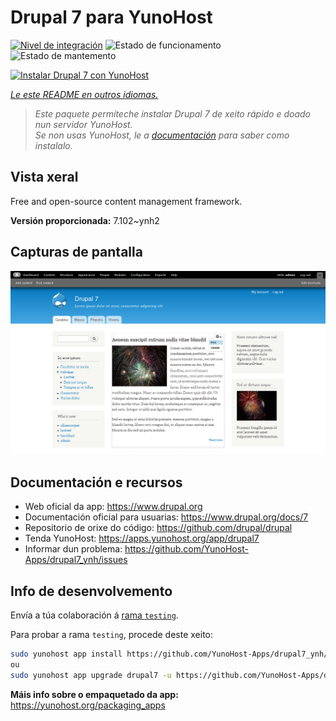 <!--
NOTA: Este README foi creado automáticamente por <https://github.com/YunoHost/apps/tree/master/tools/readme_generator>
NON debe editarse manualmente.
-->

# Drupal 7 para YunoHost

[![Nivel de integración](https://apps.yunohost.org/badge/integration/drupal7)](https://ci-apps.yunohost.org/ci/apps/drupal7/)
![Estado de funcionamento](https://apps.yunohost.org/badge/state/drupal7)
![Estado de mantemento](https://apps.yunohost.org/badge/maintained/drupal7)

[![Instalar Drupal 7 con YunoHost](https://install-app.yunohost.org/install-with-yunohost.svg)](https://install-app.yunohost.org/?app=drupal7)

*[Le este README en outros idiomas.](./ALL_README.md)*

> *Este paquete permíteche instalar Drupal 7 de xeito rápido e doado nun servidor YunoHost.*  
> *Se non usas YunoHost, le a [documentación](https://yunohost.org/install) para saber como instalalo.*

## Vista xeral

Free and open-source content management framework.


**Versión proporcionada:** 7.102~ynh2

## Capturas de pantalla

![Captura de pantalla de Drupal 7](./doc/screenshots/screenshot.png)

## Documentación e recursos

- Web oficial da app: <https://www.drupal.org>
- Documentación oficial para usuarias: <https://www.drupal.org/docs/7>
- Repositorio de orixe do código: <https://github.com/drupal/drupal>
- Tenda YunoHost: <https://apps.yunohost.org/app/drupal7>
- Informar dun problema: <https://github.com/YunoHost-Apps/drupal7_ynh/issues>

## Info de desenvolvemento

Envía a túa colaboración á [rama `testing`](https://github.com/YunoHost-Apps/drupal7_ynh/tree/testing).

Para probar a rama `testing`, procede deste xeito:

```bash
sudo yunohost app install https://github.com/YunoHost-Apps/drupal7_ynh/tree/testing --debug
ou
sudo yunohost app upgrade drupal7 -u https://github.com/YunoHost-Apps/drupal7_ynh/tree/testing --debug
```

**Máis info sobre o empaquetado da app:** <https://yunohost.org/packaging_apps>
